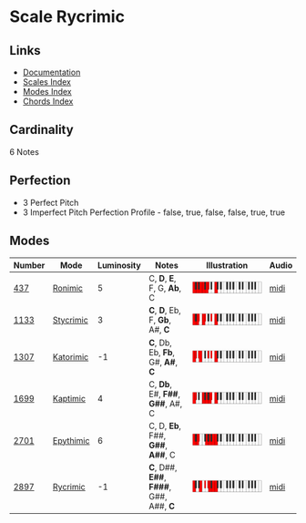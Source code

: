# Scale Rycrimic

## Links

- [Documentation](README.md)
- [Scales Index](Scales.md)
- [Modes Index](Modes.md)
- [Chords Index](Chords.md)

## Cardinality

6 Notes

## Perfection

- 3 Perfect Pitch
- 3 Imperfect Pitch
Perfection Profile - false, true, false, false, true, true

## Modes

| Number | Mode | Luminosity | Notes | Illustration | Audio |
|--------|------|------------|-------|--------------|-------|
| [437](https://ianring.com/musictheory/scales/437) | [Ronimic](ModeRonimic.md) | 5 | C, **D**, **E**, F, G, **Ab**, C | ![CNaturalRonimic](ModeCNaturalRonimic.png) | [midi](https://github.com/edipermadi/music/blob/main/docs/ModeCNaturalRonimic.mid?raw=true) | 
| [1133](https://ianring.com/musictheory/scales/1133) | [Stycrimic](ModeStycrimic.md) | 3 | **C**, **D**, Eb, F, **Gb**, A#, **C** | ![CNaturalStycrimic](ModeCNaturalStycrimic.png) | [midi](https://github.com/edipermadi/music/blob/main/docs/ModeCNaturalStycrimic.mid?raw=true) | 
| [1307](https://ianring.com/musictheory/scales/1307) | [Katorimic](ModeKatorimic.md) | -1 | **C**, Db, Eb, **Fb**, G#, **A#**, **C** | ![CNaturalKatorimic](ModeCNaturalKatorimic.png) | [midi](https://github.com/edipermadi/music/blob/main/docs/ModeCNaturalKatorimic.mid?raw=true) | 
| [1699](https://ianring.com/musictheory/scales/1699) | [Kaptimic](ModeKaptimic.md) | 4 | C, **Db**, E#, **F##**, **G##**, A#, C | ![CNaturalKaptimic](ModeCNaturalKaptimic.png) | [midi](https://github.com/edipermadi/music/blob/main/docs/ModeCNaturalKaptimic.mid?raw=true) | 
| [2701](https://ianring.com/musictheory/scales/2701) | [Epythimic](ModeEpythimic.md) | 6 | C, D, **Eb**, F##, **G##**, **A##**, C | ![CNaturalEpythimic](ModeCNaturalEpythimic.png) | [midi](https://github.com/edipermadi/music/blob/main/docs/ModeCNaturalEpythimic.mid?raw=true) | 
| [2897](https://ianring.com/musictheory/scales/2897) | [Rycrimic](ModeRycrimic.md) | -1 | **C**, D##, **E##**, **F###**, G##, A##, **C** | ![CNaturalRycrimic](ModeCNaturalRycrimic.png) | [midi](https://github.com/edipermadi/music/blob/main/docs/ModeCNaturalRycrimic.mid?raw=true) | 

